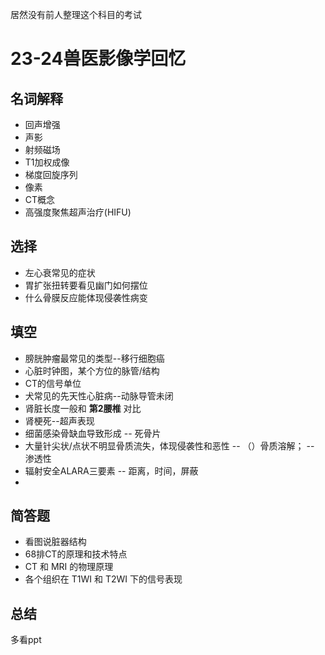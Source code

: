 居然没有前人整理这个科目的考试

# 23-24兽医影像学回忆

## 名词解释

- 回声增强
- 声影
- 射频磁场
- T1加权成像
- 梯度回旋序列
- 像素
- CT概念
- 高强度聚焦超声治疗(HIFU)


## 选择

- 左心衰常见的症状
- 胃扩张扭转要看见幽门如何摆位
- 什么骨膜反应能体现侵袭性病变


## 填空

- 膀胱肿瘤最常见的类型--移行细胞癌
- 心脏时钟图，某个方位的脉管/结构
- CT的信号单位
- 犬常见的先天性心脏病--动脉导管未闭
- 肾脏长度一般和 **第2腰椎** 对比
- 肾梗死--超声表现
- 细菌感染骨缺血导致形成 -- 死骨片
- 大量针尖状/点状不明显骨质流失，体现侵袭性和恶性 -- （）骨质溶解； -- 渗透性
- 辐射安全ALARA三要素 -- 距离，时间，屏蔽
- 



## 简答题

- 看图说脏器结构
- 68排CT的原理和技术特点
- CT 和 MRI 的物理原理
- 各个组织在 T1WI 和 T2WI 下的信号表现

## 总结

多看ppt
